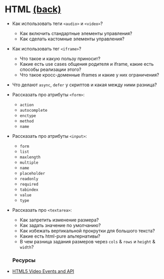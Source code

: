 # HTML [(back)](./readme.md)

* Как использовать теги `<audio>` и `<video>`?
  * Как включить стандартные элементы управления?
  * Как сделать кастомные элементы управления?
* Как использовать тег `<iframe>`?
  * Что такое и какую пользу приносит?
  * Какие есть use cases общения родителя и iframe, какие есть способы реализации этого?
  * Что такое кросс-доменные iframes и какие у них ограничения?
* Что делают `async`, `defer` у скриптов и какая между ними разница?
* Рассказать про атрибуты `<form>`:
  * `action`
  * `autocomplete`
  * `enctype`
  * `method`
  * `name`
* Рассказать про атрибуты `<input>`:
  * `form`
  * `list`
  * `maxlength`
  * `multiple`
  * `name`
  * `placeholder`
  * `readonly`
  * `required`
  * `tabindex`
  * `value`
  * `type`
* Рассказать про `<textarea>`:
  * Как запретить изменение размера?
  * Как задать значение по умолчанию?
  * Как избежать вертикальной прокрутки для большого текста?
  * Какие есть html-pure альтернативы?
  * В чем разница задания размеров через `cols` & `rows` и `height` & `width`?
  
  ### Ресурсы
* [HTML5 Video Events and API](https://www.w3.org/2010/05/video/mediaevents.html)
